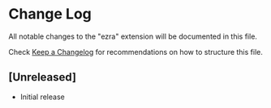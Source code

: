 # Change Log

All notable changes to the "ezra" extension will be documented in this file.

Check [Keep a Changelog](http://keepachangelog.com/) for recommendations on how to structure this file.

## [Unreleased]

- Initial release
